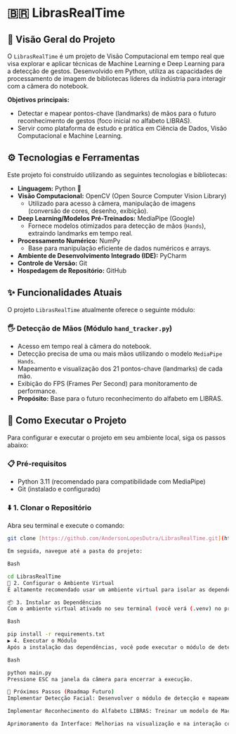 # 🇧🇷 LibrasRealTime

## 🚀 Visão Geral do Projeto

O `LibrasRealTime` é um projeto de Visão Computacional em tempo real que visa explorar e aplicar técnicas de Machine Learning e Deep Learning para a detecção de gestos. Desenvolvido em Python, utiliza as capacidades de processamento de imagem de bibliotecas líderes da indústria para interagir com a câmera do notebook.

**Objetivos principais:**
* Detectar e mapear pontos-chave (landmarks) de mãos para o futuro reconhecimento de gestos (foco inicial no alfabeto LIBRAS).
* Servir como plataforma de estudo e prática em Ciência de Dados, Visão Computacional e Machine Learning.

## ⚙️ Tecnologias e Ferramentas

Este projeto foi construído utilizando as seguintes tecnologias e bibliotecas:

* **Linguagem:** Python 🐍
* **Visão Computacional:** OpenCV (Open Source Computer Vision Library)
    * Utilizado para acesso à câmera, manipulação de imagens (conversão de cores, desenho, exibição).
* **Deep Learning/Modelos Pré-Treinados:** MediaPipe (Google)
    * Fornece modelos otimizados para detecção de mãos (`Hands`), extraindo landmarks em tempo real.
* **Processamento Numérico:** NumPy
    * Base para manipulação eficiente de dados numéricos e arrays.
* **Ambiente de Desenvolvimento Integrado (IDE):** PyCharm
* **Controle de Versão:** Git
* **Hospedagem de Repositório:** GitHub

## ✨ Funcionalidades Atuais

O projeto `LibrasRealTime` atualmente oferece o seguinte módulo:

### 🖐️ Detecção de Mãos (Módulo `hand_tracker.py`)
* Acesso em tempo real à câmera do notebook.
* Detecção precisa de uma ou mais mãos utilizando o modelo `MediaPipe Hands`.
* Mapeamento e visualização dos 21 pontos-chave (landmarks) de cada mão.
* Exibição do FPS (Frames Per Second) para monitoramento de performance.
* **Propósito:** Base para o futuro reconhecimento do alfabeto em LIBRAS.

## 🚀 Como Executar o Projeto

Para configurar e executar o projeto em seu ambiente local, siga os passos abaixo:

### 📋 Pré-requisitos
* Python 3.11 (recomendado para compatibilidade com MediaPipe)
* Git (instalado e configurado)

### ⬇️ 1. Clonar o Repositório

Abra seu terminal e execute o comando:
```bash
git clone [https://github.com/AndersonLopesDutra/LibrasRealTime.git](https://github.com/AndersonLopesDutra/LibrasRealTime.git)

Em seguida, navegue até a pasta do projeto:

Bash

cd LibrasRealTime
🐍 2. Configurar o Ambiente Virtual
É altamente recomendado usar um ambiente virtual para isolar as dependências do projeto. Se estiver usando o PyCharm, ele pode ser configurado em File -> Settings -> Project -> Python Interpreter.

📦 3. Instalar as Dependências
Com o ambiente virtual ativado no seu terminal (você verá (.venv) no prompt), instale todas as bibliotecas necessárias com um único comando:

Bash

pip install -r requirements.txt
▶️ 4. Executar o Módulo
Após a instalação das dependências, você pode executar o módulo de detecção de mãos:

Bash

python main.py
Pressione ESC na janela da câmera para encerrar a execução.

🎯 Próximos Passos (Roadmap Futuro)
Implementar Detecção Facial: Desenvolver o módulo de detecção e mapeamento do rosto em uma branch separada.

Implementar Reconhecimento do Alfabeto LIBRAS: Treinar um modelo de Machine Learning (classificador) para identificar as letras do alfabeto.

Aprimoramento da Interface: Melhorias na visualização e na interação com o usuário.
